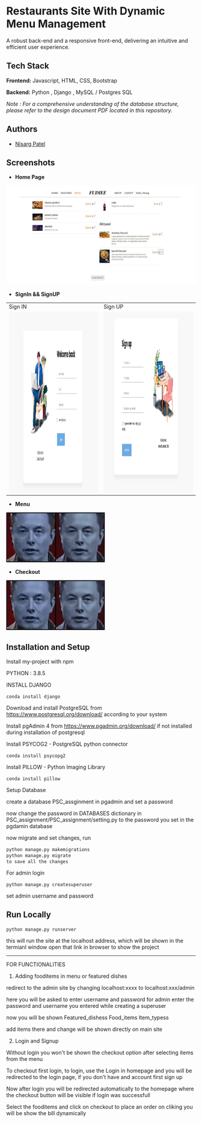 
# Restaurants Site With Dynamic Menu Management

A robust back-end and a responsive front-end, delivering an intuitive and efficient user experience.







## Tech Stack

**Frontend:** Javascript, HTML, CSS, Bootstrap

**Backend:** Python , Django , MySQL / Postgres SQL

*Note : For a comprehensive understanding of the database structure, please refer to the design document PDF located in this repository.*

## Authors 

- [Nisarg Patel](nisarg.b.patel59@gmail.com)


## Screenshots 


* **Home Page**

![Image A](https://github.com/Nisarg221B/Restaurants_website/blob/4a3e5e0e8bcd91747d06e7de75beb00064d4291d/screenshots/image_homePage.png)

* **SignIn && SignUP**

<table>
  <tr>
    <td>Sign IN</td>
     <td>Sign UP</td>
  </tr>
  <tr>
    <td><img src="screenshots/image_signin.jpeg" width=500 height=480></td>
    <td><img src="screenshots/image_signup.png" width=500 height=480></td>
  </tr>
 </table>


* **Menu**

![Image C](https://github.com/Nisarg221B/FaceSwap/blob/d91aac36e26fdeb2a265d987379ecf8cc6d1cfde/All%20Final%20Images/final_images6/sample_image_a.png)

* **Checkout**

![Image D](https://github.com/Nisarg221B/FaceSwap/blob/d91aac36e26fdeb2a265d987379ecf8cc6d1cfde/All%20Final%20Images/final_images6/sample_image_a.png)

## Installation and Setup

Install my-project with npm


PYTHON : 3.8.5 

INSTALL DJANGO

```
conda install django
```

Download and install PostgreSQL 
from https://www.postgresql.org/download/ according to your system

Install pgAdmin 4 
from https://www.pgadmin.org/download/ if not installed during installation of postgresql

Install PSYCOG2 - PostgreSQL python connector
```
conda install psycopg2
```

Install PILLOW - Python Imaging Library 
```
conda install pillow
```

Setup Database

create a database PSC_assginment in pgadmin
and set a password

now change the password in DATABASES dictionary in 
PSC_assignment/PSC_assignment/setting.py
to the password you set in the pgdamin database

now migrate and set changes, run
```
python manage.py makemigrations
python manage.py migrate
to save all the changes
```

For admin login
```
python manage.py createsuperuser
```

set admin username and password

## Run Locally

```
python manage.py runserver
```
this will run the site at the localhost address, which will be shown in the termianl window 
open that link in browser to show the project

***********************************************************

FOR FUNCTIONALITIES 
1. Adding fooditems in menu or featured dishes 

redirect to the admin site by 
changing localhost:xxxx to localhost:xxx/admin

here you will be asked to enter username and password for admin 
enter the password and username you entered while creating a superuser

now you will be shown 
Featured_dishess
Food_items
Item_typess	

add items there and change will be shown directly on main site 

2. Login and Signup 

Without login you won't be shown the checkout option after selecting items from the menu

To checkout first login,
to login,
use the Login in homepage 
and you will be redirected to the login page, if you don't have and account first sign up

Now after login you will be redirected automatically to the homepage 
where the checkout button will be visible if login was successfull

Select the fooditems and click on checkout to place an order 
on cliking you will be show the bill dynamically


